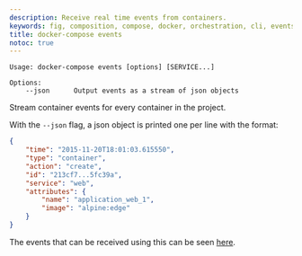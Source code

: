 ```yaml
---
description: Receive real time events from containers.
keywords: fig, composition, compose, docker, orchestration, cli, events
title: docker-compose events
notoc: true
---
```


```none
Usage: docker-compose events [options] [SERVICE...]

Options:
    --json      Output events as a stream of json objects
```

Stream container events for every container in the project.

With the `--json` flag, a json object is printed one per line with the
format:

```json
{
    "time": "2015-11-20T18:01:03.615550",
    "type": "container",
    "action": "create",
    "id": "213cf7...5fc39a",
    "service": "web",
    "attributes": {
        "name": "application_web_1",
        "image": "alpine:edge"
    }
}
```

The events that can be received using this can be seen [here](../../engine/reference/commandline/events.md#object-types).
